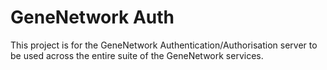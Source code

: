 # GeneNetwork Auth

This project is for the GeneNetwork Authentication/Authorisation server to be
used across the entire suite of the GeneNetwork services.
